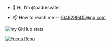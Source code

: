 - 👋 Hi, I’m @padresvater

- 📫 How to reach me -- 1649299415@qq.com


![my GitHub stats](https://github-readme-stats.vercel.app/api?username=padresvater)

<!--START_SECTION:waka-->
<!--END_SECTION:waka-->

[![Focus Repo](https://github-readme-stats.vercel.app/api/pin/?username=padresvater&repo=2021-ns-public-padresvater&show_owner=true)](https://github.com/CUCCS/2021-ns-public-padresvater)

<!---
padresvater/padresvater is a ✨ special ✨ repository because its `README.md` (this file) appears on your GitHub profile.
You can click the Preview link to take a look at your changes.
--->
